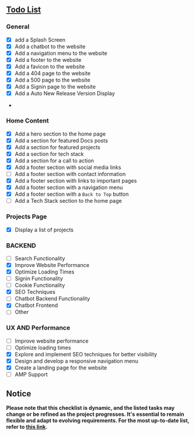 ## [Todo List](https://github.com/muhammad-fiaz/portfolio/blob/main/TODO.md)

### General

- [x] add a Splash Screen
- [x] Add a chatbot to the website
- [x] Add a navigation menu to the website
- [x] Add a footer to the website
- [x] Add a favicon to the website
- [x] Add a 404 page to the website
- [x] Add a 500 page to the website
- [x] Add a Signin page to the website
- [x] Add a Auto New Release Version Display
-

### Home Content

- [x] Add a hero section to the home page
- [x] Add a section for featured Docs posts
- [x] Add a section for featured projects
- [x] Add a section for tech stack
- [x] Add a section for a call to action
- [x] Add a footer section with social media links
- [ ] Add a footer section with contact information
- [x] Add a footer section with links to important pages
- [x] Add a footer section with a navigation menu
- [x] Add a footer section with a `Back to Top` button
- [ ] Add a Tech Stack section to the home page

### Projects Page

- [x] Display a list of projects

### BACKEND

- [ ] Search Functionality
- [x] Improve Website Performance
- [x] Optimize Loading Times
- [ ] Signin Functionality
- [ ] Cookie Functionality
- [x] SEO Techniques
- [ ] Chatbot Backend Functionality
- [x] Chatbot Frontend
- [ ] Other

### UX AND Performance

- [ ] Improve website performance
- [ ] Optimize loading times
- [x] Explore and implement SEO techniques for better visibility
- [x] Design and develop a responsive navigation menu
- [x] Create a landing page for the website
- [ ] AMP Support

## Notice

**Please note that this checklist is dynamic, and the listed tasks may change or be refined as the project progresses. It's essential to remain flexible and adapt to evolving requirements. For the most up-to-date list, refer to [this link](https://github.com/muhammad-fiaz/portfolio/blob/main/TODO.md).**
